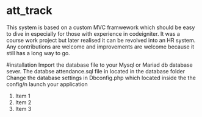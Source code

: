 # att_track
This system is based on a custom MVC framwework which should be easy to dive in especially for those with experience in codeigniter. It was a course work project but later realised it can be revolved into an HR system.
Any contributions are welcome and improvements are welcome because it still has a long way to go.

#installation
Import the database file to your Mysql or Mariad db database sever. The databse attendance.sql file in located in the database folder
Change the database settings in Dbconfig.php which located inside the the config/n
launch your application 

1. Item 1
1. Item 2
1. Item 3
